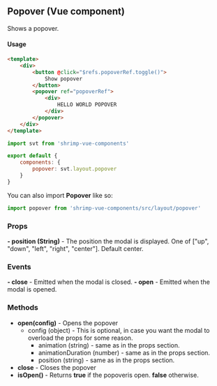 ## Popover (Vue component)

Shows a popover.

#### Usage
```html
<template>
	<div>
		<button @click="$refs.popoverRef.toggle()">
			Show popover
		</button>
		<popover ref="popoverRef">
			<div>
				HELLO WORLD POPOVER
			</div>
		</popover>
	</div>
</template>
```

```javascript
import svt from 'shrimp-vue-components'

export default {
	components: {
		popover: svt.layout.popover
	}
}


```

You can also import **Popover** like so:
```javascript
import popover from 'shrimp-vue-components/src/layout/popover'
```

### Props
**- position (String)** - The position the modal is displayed. One of ["up", "down", "left", "right", "center"]. Default center.


### Events
**- close** - Emitted when the modal is closed.
**- open** - Emitted when the modal is opened.

### Methods
- **open(config)** - Opens the popover
	- config (object) - This is optional, in case you want the modal to overload the props for some reason.
		- animation (string) - same as in the props section.
		- animationDuration (number) - same as in the props section.
		- position (string) - same as in the props section.
- **close** - Closes the popover
- **isOpen()** - Returns **true** if the popoveris open. **false** otherwise.